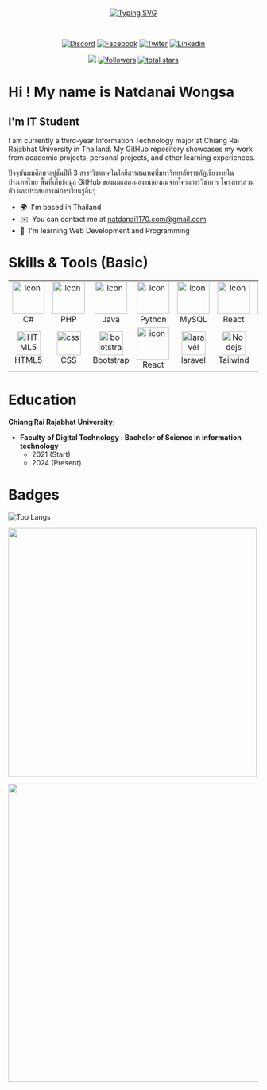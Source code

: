 <!--<img  align = "center" src="https://github.com/ArthitDev/ArthitDev/blob/bbf574964d0519f2c89ab0517f24d815224c2684/assets/images/dino.gif" alt="Dino Jump">-->
<!--![til](assets/images/dino.gif)-->
<br>
<p align="center">
<a href="https://git.io/typing-svg"><img src="https://readme-typing-svg.demolab.com?font=Fira+Code&pause=1000&color=F7E420&center=true&random=false&width=435&lines=Welcome+to+My+Github+;I'm+IT+Student+Year+3+" alt="Typing SVG" /></a>
</p>

<br>
<p align="center">
  <a href="" target="_blank"><img alt="Discord" title="Discord" src="https://img.shields.io/badge/-Discord-7289DA?style=for-the-badge&logo=discord&logoColor=white"/></a>
  <a href="https://www.facebook.com/profile.php?id=100015471767802" target="_blank"><img alt="Facebook" title="Facebook" src="https://img.shields.io/badge/-facebook-0866ff?style=for-the-badge&logo=facebook&logoColor=white"/></a>
  <a href="" target="_blank"><img alt="Twiter" title="Twiter" src="https://img.shields.io/badge/-twiter-3c414b?style=for-the-badge&logo=x&logoColor=white"/></a>
  <a href="" target="_blank"><img alt="Linkedin" title="Linkedin" src="https://img.shields.io/badge/-Linkedin-0077b5?style=for-the-badge&logo=Linkedin&logoColor=white"/></a>
 </p>
 <p align="center">
   <a href=""> <img src="https://komarev.com/ghpvc/?username=LnwMosDev&style=for-the-badge&color=brightgreen"/></a>
   <a href=""><img alt="followers" title="Follow me on Github" src="https://img.shields.io/github/followers/LnwMosDev?color=236ad3&style=for-the-badge&logo=github&label=Follow"/></a>
   <a href="">
   <img alt="total stars" title="Total stars on GitHub" src="https://custom-icon-badges.demolab.com/github/stars/LnwMosDev?color=B8B92B&style=for-the-badge&labelColor=959532&logo=star"/></a>
 </p>

Hi ! My name is Natdanai Wongsa
=====================================================================================================================================


 
<!--[![Visitor](https://visitor-badge.laobi.icu/badge?page_id=ArthitDev.ArthitDev)](https://github.com/ArthitDev)-->
 <!--[![GitHub followers](https://img.shields.io/github/followers/ArthitDev.svg?style=social&label=Follow)](https://github.com/ArthitDev?tab=followers) -->


I'm IT Student
--------------

I am currently a third-year Information Technology major at Chiang Rai Rajabhat University in Thailand. My GitHub repository showcases my work from academic projects, personal projects, and other learning experiences.

ปัจจุบันผมศึกษาอยู่ชั้นปีที่ 3 สาขาวิชาเทคโนโลยีสารสนเทศที่มหาวิทยาลัยราชภัฏเชียงรายในประเทศไทย พื้นที่เก็บข้อมูล GitHub ของผมแสดงผลงานของผมจากโครงการวิชาการ โครงการส่วนตัว และประสบการณ์การเรียนรู้อื่นๆ
* 🌍  I'm based in Thailand
* ✉️  You can contact me at [natdanai1170.com@gmail.com](mailto:natdanai1170.com@gmail.com)
* 🧠  I'm learning Web Development and Programming
# Skills & Tools (Basic)
<!--* 🖥️  See my portfolio at [My Portfolio](http://arthitdev.github.io/)-->

<table align="center">
  <tr>
    <td align="center" width="96">
        <img src="https://techstack-generator.vercel.app/csharp-icon.svg" alt="icon" width="65" height="65" />
      <br>C#
    </td>
    </td>
    <td align="center" width="96">
        <img src="https://skillicons.dev/icons?i=php" alt="icon" width="65" height="65" />
      <br>PHP
    </td>
    <td align="center" width="96">
        <img src="https://skillicons.dev/icons?i=java" alt="icon" width="65" height="65" />
      <br>Java
    </td>
     <td align="center" width="96">
      <a href="#macropower-tech">
        <img src="https://techstack-generator.vercel.app/python-icon.svg" alt="icon" width="65" height="65" />
      </a>
      <br>Python
    </td>
    <td align="center" width="96">
        <img src="https://techstack-generator.vercel.app/mysql-icon.svg" alt="icon" width="65" height="65" />
      <br>MySQL
    </td>
           <td align="center" width="96">
        <img src="https://techstack-generator.vercel.app/react-icon.svg" alt="icon" width="65" height="65" />
      <br>React
    </td>
     <td align="center" width="96">
        <img src="https://techstack-generator.vercel.app/github-icon.svg" alt="icon" width="65" height="65" />
      <br>Github
    </td>
  </tr>
  <tr>
    <td align="center"  width="96">
        <img src="https://skillicons.dev/icons?i=html" width="48" height="48" alt="HTML5" />
      <br>HTML5
    </td>
    <td align="center" width="96">
        <img src="https://skillicons.dev/icons?i=css" width="48" height="48" alt="css" />
      <br>CSS
    </td>
    <td align="center"  width="96">
        <img src="https://skillicons.dev/icons?i=bootstrap" width="48" height="48" alt="bootstrap" />
      <br>Bootstrap
    </td>
    <td align="center" width="96">
      <img src="https://skillicons.dev/icons?i=react" alt="icon" width="65" height="65" />
        <br>React
    </td>
      <td align="center" width="96">
        <img src="https://skillicons.dev/icons?i=laravel" width="48" height="48" alt="laravel" />
      <br>laravel
    </td>
           <td align="center" width="96">
        <img src="https://skillicons.dev/icons?i=tailwind" width="48" height="48" alt="Nodejs" />
      <br>Tailwind
        <td align="center" width="96">
        <img src="https://skillicons.dev/icons?i=nodejs" width="48" height="48" alt="Nodejs" />
      <br>Nodejs
      </td>
 </tr>
</table>


# Education 
**Chiang Rai Rajabhat University**:
  - **Faculty of Digital Technology : Bachelor of Science in information technology**
    - 2021 (Start)
    - 2024 (Present)

<!--# Disocrd Activity <img src="assets/images/Discord.gif" width="55px" height = "55px">

[![Discord Presence](https://lanyard.cnrad.dev/api/416403249235755008)](https://discord.com/users/416403249235755008) -->
<!--# Contact Me<img src="assets/images/Man Technologist Light Skin Tone.png" width="50"> 


<p align="left"> <a href="https://www.facebook.com/MR.Arthit.Profile" target="_blank"><img src="assets/images/facebook.png" width="50" height="50" ></a> 
<a href="https://www.github.com/ArthitDev" target="_blank"><img src="assets/images/github - 2.png" width="50" height="50" /></a> 
<a href="https://www.linkedin.com/in/arthit-lungya-30a29626a" target="_blank"><img src="assets/images/linkedin.png" width="50" height="50" ></a>  
<a href="https://www.twitter.com/ArthitDev" target="_blank" ><img src="assets/images/X.png" width="50" height="50" ></a></p> -->

# Badges 

<!--<img align="center" height="180px" src="https://github-readme-stats-sigma-five.vercel.app/api/top-langs/?username=ArthitDev&langs_count=10&title_color=b2336b&&layout=compact&text_color=e5f7ef&icon_color=526777&hide_border=true&bg_color=141321" />-->


![Top Langs](https://github-readme-stats.vercel.app/api/top-langs/?username=LnwMosDev&layout=compact&langs_count=10&theme=tokyonight&hide_border=true)

<nobr><img align="center" width="500px" src="https://github-readme-stats-sigma-five.vercel.app/api?username=LnwMosDev&show_icons=true&theme=tokyonight&hide_border=true"/>

<p align="center"><img align="left" width ="600px" src="https://github-readme-streak-stats.herokuapp.com/?user=LnwMosDev&theme=tokyonight&hide_border=true&border_radius=5&date_format=j%20M%5B%20Y%5D" /></p>






